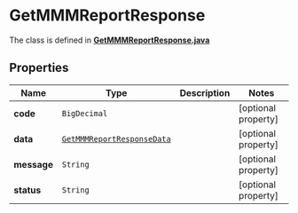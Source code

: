 

# GetMMMReportResponse

The class is defined in **[GetMMMReportResponse.java](../../src/main/java/org/openapitools/model/GetMMMReportResponse.java)**

## Properties

Name | Type | Description | Notes
------------ | ------------- | ------------- | -------------
**code** | `BigDecimal` |  |  [optional property]
**data** | [`GetMMMReportResponseData`](GetMMMReportResponseData.md) |  |  [optional property]
**message** | `String` |  |  [optional property]
**status** | `String` |  |  [optional property]






